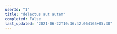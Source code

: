 ```yaml
---
userId: "1"
title: "delectus aut autem"
completed: False
last_updated: "2021-06-22T10:36:42.064165+05:30"
---
```

